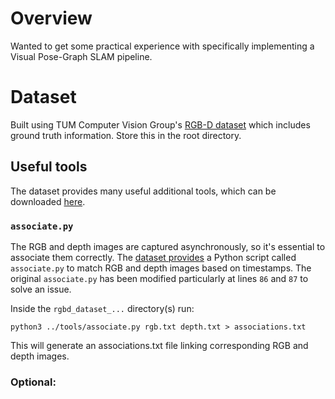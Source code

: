 # Overview
Wanted to get some practical experience with specifically implementing a Visual Pose-Graph SLAM pipeline.

# Dataset
Built using TUM Computer Vision Group's [RGB-D dataset](https://cvg.cit.tum.de/data/datasets/rgbd-dataset) which includes ground truth information.
Store this in the root directory.

## Useful tools

The dataset provides many useful additional tools, which can be downloaded [here](https://svncvpr.in.tum.de/cvpr-ros-pkg/trunk/rgbd_benchmark/rgbd_benchmark_tools/src/rgbd_benchmark_tools/).

### `associate.py`
The RGB and depth images are captured asynchronously, so it's essential to associate them correctly. 
The [dataset provides](https://svncvpr.in.tum.de/cvpr-ros-pkg/trunk/rgbd_benchmark/rgbd_benchmark_tools/src/rgbd_benchmark_tools/) a Python script called `associate.py` to match RGB and depth images based on timestamps.
The original `associate.py` has been modified particularly at lines `86` and `87` to solve an issue.

Inside the `rgbd_dataset_...` directory(s) run:
```
python3 ../tools/associate.py rgb.txt depth.txt > associations.txt
```

This will generate an associations.txt file linking corresponding RGB and depth images.

### Optional:

